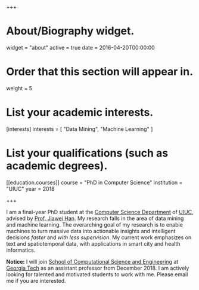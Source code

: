 +++
# About/Biography widget.
widget = "about"
active = true
date = 2016-04-20T00:00:00

# Order that this section will appear in.
weight = 5

# List your academic interests.
[interests]
  interests = [
    "Data Mining",
    "Machine Learning"
  ]

# List your qualifications (such as academic degrees).
[[education.courses]]
  course = "PhD in Computer Science"
  institution = "UIUC"
  year = 2018

+++

I am a final-year PhD student at the [Computer Science
Department](http://cs.illinois.edu/) of [UIUC](http://illinois.edu), advised by
[Prof. Jiawei Han](http://www.cs.uiuc.edu/~hanj). My research falls in the area
of data mining and machine learning.  The overarching goal of my research is to
enable machines to turn massive data into actionable insights and intelligent
decisions *faster* and *with less supervision*.  My current work emphasizes on
text and spatiotemporal data, with applications in smart city and health
informatics.


**Notice:** I will join [School of Computational Science and
Engineering](https://www.cse.gatech.edu) at [Georgia
Tech](http://www.gatech.edu) as an assistant professor from December 2018. I am
actively looking for talented and motivated students to work with me. Please
email me if you are interested.

